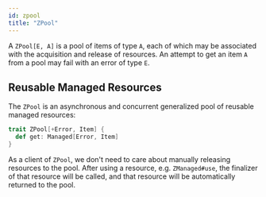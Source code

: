```yaml
---
id: zpool
title: "ZPool"
---
```


A `ZPool[E, A]` is a pool of items of type `A`, each of which may be associated with the acquisition and release of resources. An attempt to get an item `A` from a pool may fail with an error of type `E`.

## Reusable Managed Resources

The `ZPool` is an asynchronous and concurrent generalized pool of reusable managed resources:

```scala
trait ZPool[+Error, Item] {
  def get: Managed[Error, Item]
}
```

As a client of `ZPool`, we don't need to care about manually releasing resources to the pool. After using a resource, e.g. `ZManaged#use`, the finalizer of that resource will be called, and that resource will be automatically returned to the pool.
